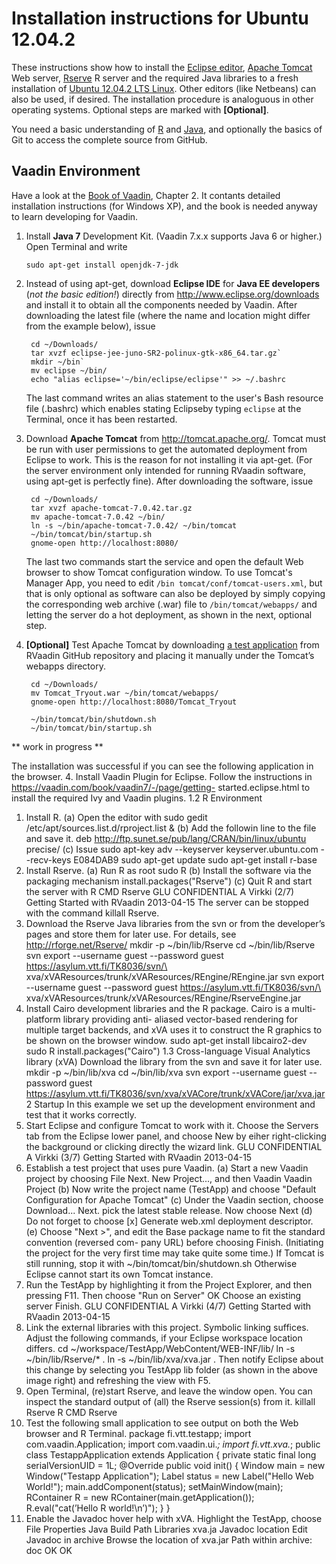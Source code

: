 
Installation instructions for Ubuntu 12.04.2
============================================

These instructions show how to install the [Eclipse editor](http://www.eclipse.org/), [Apache Tomcat](http://tomcat.apache.org/) Web server, [Rserve](http://www.rforge.net/Rserve/) R server and the required Java libraries to a fresh installation of [Ubuntu 12.04.2 LTS Linux](http://www.ubuntu.com/download/desktop). Other editors (like Netbeans) can also be used, if desired. The installation procedure is analoguous in other operating systems. Optional steps are marked with **[Optional]**.

You need a basic understanding of [R](http://www.r-project.org/) and [Java](http://www.oracle.com/us/technologies/java/enterprise-edition/overview/index.html), and optionally the basics of Git to access the complete source from GitHub.

Vaadin Environment
------------------

Have a look at the [Book of Vaadin](https://vaadin.com/book), Chapter 2. It contants detailed installation instructions (for Windows XP), and the book is needed anyway to learn developing for Vaadin.


1. Install **Java 7** Development Kit. (Vaadin 7.x.x supports Java 6 or higher.) Open Terminal and write

    `sudo apt-get install openjdk-7-jdk`
    
2. Instead of using apt-get, download **Eclipse IDE** for **Java EE developers** (*not the basic edition!*) directly from <http://www.eclipse.org/downloads> and install it to obtain all the components needed by Vaadin. After downloading the latest file (where the name and location might differ from the example below), issue

        cd ~/Downloads/
        tar xvzf eclipse-jee-juno-SR2-polinux-gtk-x86_64.tar.gz`
        mkdir ~/bin`
        mv eclipse ~/bin/
        echo "alias eclipse='~/bin/eclipse/eclipse'" >> ~/.bashrc


    The last command writes an alias statement to the user's Bash resource file (.bashrc) which enables stating Eclipseby typing `eclipse` at the Terminal, once it has been restarted.

3. Download **Apache Tomcat** from <http://tomcat.apache.org/>. Tomcat must be run with user permissions to get the automated deployment from Eclipse to work. This is the reason for not installing it via apt-get. (For the server environment only intended for running RVaadin software, using apt-get is perfectly fine). After downloading the software, issue

        cd ~/Downloads/
        tar xvzf apache-tomcat-7.0.42.tar.gz
        mv apache-tomcat-7.0.42 ~/bin/
        ln -s ~/bin/apache-tomcat-7.0.42/ ~/bin/tomcat
        ~/bin/tomcat/bin/startup.sh
        gnome-open http://localhost:8080/

    The last two commands start the service and open the default Web browser to show Tomcat configuration window. To use Tomcat's Manager App, you need to edit `/bin tomcat/conf/tomcat-users.xml`, but that is only optional as software can also be deployed by simply copying the corresponding web archive (.war) file to `/bin/tomcat/webapps/` and letting the server do a hot deployment, as shown in the next, optional step.

5. **[Optional]** Test Apache Tomcat by downloading [a test application](war/Tomcat_Tryout.war?raw=true) from RVaadin GitHub repository and placing it manually under the Tomcat’s webapps directory.

        cd ~/Downloads/
        mv Tomcat_Tryout.war ~/bin/tomcat/webapps/
        gnome-open http://localhost:8080/Tomcat_Tryout

        ~/bin/tomcat/bin/shutdown.sh
        ~/bin/tomcat/bin/startup.sh

** work in progress **

The installation was successful if you can see the following application in the browser.
4. Install Vaadin Plugin for Eclipse. Follow the instructions in https://vaadin.com/book/vaadin7/-/page/getting-
started.eclipse.html to install the required Ivy and Vaadin plugins.
1.2
R Environment
1. Install R.
(a) Open the editor with
sudo gedit /etc/apt/sources.list.d/rproject.list &
(b) Add the followin line to the file and save it.
deb http://ftp.sunet.se/pub/lang/CRAN/bin/linux/ubuntu precise/
(c) Issue
sudo apt-key adv --keyserver keyserver.ubuntu.com --recv-keys E084DAB9
sudo apt-get update
sudo apt-get install r-base
2. Install Rserve.
(a) Run R as root
sudo R
(b) Install the software via the packaging mechanism
install.packages("Rserve")
(c) Quit R and start the server with
R CMD Rserve
GLU
CONFIDENTIAL
A Virkki (2/7)
Getting Started with RVaadin
2013-04-15
The server can be stopped with the command killall Rserve.
3. Download the Rserve Java libraries from the svn or from the developer’s pages and store them for later
use. For details, see http://rforge.net/Rserve/
mkdir -p ~/bin/lib/Rserve
cd ~/bin/lib/Rserve
svn export --username guest --password guest https://asylum.vtt.fi/TK8036/svn/\
xva/xVAResources/trunk/xVAResources/REngine/REngine.jar
svn export --username guest --password guest https://asylum.vtt.fi/TK8036/svn/\
xva/xVAResources/trunk/xVAResources/REngine/RserveEngine.jar
4. Install Cairo development libraries and the R package. Cairo is a multi-platform library providing anti-
aliased vector-based rendering for multiple target backends, and xVA uses it to construct the R graphics
to be shown on the browser window.
sudo apt-get install libcairo2-dev
sudo R
install.packages("Cairo")
1.3
Cross-language Visual Analytics library (xVA)
Download the library from the svn and save it for later use.
mkdir -p ~/bin/lib/xva
cd ~/bin/lib/xva
svn export --username guest --password guest \
https://asylum.vtt.fi/TK8036/svn/xva/xVACore/trunk/xVACore/jar/xva.jar
2
Startup
In this example we set up the development environment and test that it works correctly.
1. Start Eclipse and configure Tomcat to work with it. Choose the Servers tab from the Eclipse lower panel,
and choose New by eiher right-clicking the background or clicking directly the wizard link.
GLU
CONFIDENTIAL
A Virkki (3/7)
Getting Started with RVaadin
2013-04-15
2. Establish a test project that uses pure Vaadin.
(a) Start a new Vaadin project by choosing File
Next.
New
Project..., and then Vaadin
Vaadin Project
(b) Now write the project name (TestApp) and choose "Default Configuration for Apache Tomcat"
(c) Under the Vaadin section, choose Download...
Next.
pick the latest stable release. Now choose Next
(d) Do not forget to choose [x] Generate web.xml deployment descriptor.
(e) Choose "Next >", and edit the Base package name to fit the standard convention (reversed com-
pany URL) before choosing Finish. (Initiating the project for the very first time may take quite some
time.)
If Tomcat is still running, stop it with
~/bin/tomcat/bin/shutdown.sh
Otherwise Eclipse cannot start its own Tomcat instance.
3. Run the TestApp by highlighting it from the Project Explorer, and then pressing F11. Then choose "Run
on Server"
OK
Choose an existing server
Finish.
GLU
CONFIDENTIAL
A Virkki (4/7)
Getting Started with RVaadin
2013-04-15
4. Link the external libraries with this project. Symbolic linking suffices. Adjust the following commands,
if your Eclipse workspace location differs.
cd ~/workspace/TestApp/WebContent/WEB-INF/lib/
ln -s ~/bin/lib/Rserve/* .
ln -s ~/bin/lib/xva/xva.jar .
Then notify Eclipse about this change by selecting you TestApp lib folder (as shown in the above image
right) and refreshing the view with F5.
5. Open Terminal, (re)start Rserve, and leave the window open. You can inspect the standard output of
(all) the Rserve session(s) from it.
killall Rserve
R CMD Rserve
6. Test the following small application to see output on both the Web browser and R Terminal.
package fi.vtt.testapp;
import com.vaadin.Application;
import com.vaadin.ui.*;
import fi.vtt.xva.*;
public class TestappApplication extends Application {
private static final long serialVersionUID = 1L;
@Override
public void init() {
Window main = new Window("Testapp Application");
Label status = new Label("Hello Web World!");
main.addComponent(status);
setMainWindow(main);
RContainer R = new RContainer(main.getApplication());
R.eval("cat(’Hello R world!\n’)");
}
}
7. Enable the Javadoc hover help with xVA. Highlight the TestApp, choose File
Properties
Java Build
Path
Libraries
xva.ja
Javadoc location
Edit
Javadoc in archive
Browse the location of
xva.jar
Path within archive: doc
OK
OK

